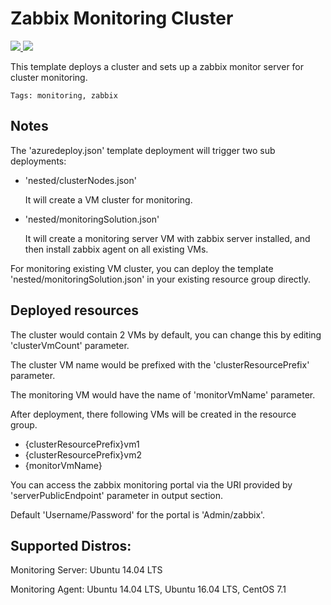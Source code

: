 # Zabbix Monitoring Cluster

<a href="https://portal.azure.com/#create/Microsoft.Template/uri/https%3A%2F%2Fraw.githubusercontent.com%2FTVDKoni%2Fazure-quickstart-templates%2Fmaster%2Fzabbix-monitoring-cluster%2Fazuredeploy.json" target="_blank">
<img src="http://azuredeploy.net/deploybutton.png"/>
</a>
<a href="http://armviz.io/#/?load=https%3A%2F%2Fraw.githubusercontent.com%2FTVDKoni%2Fazure-quickstart-templates%2Fmaster%2Fzabbix-monitoring-cluster%2Fazuredeploy.json" target="_blank">
<img src="http://armviz.io/visualizebutton.png"/>
</a>

This template deploys a cluster and sets up a zabbix monitor server for cluster monitoring.

`Tags: monitoring, zabbix`

## Notes

The 'azuredeploy.json' template deployment will trigger two sub deployments:
- 'nested/clusterNodes.json'

    It will create a VM cluster for monitoring.

- 'nested/monitoringSolution.json'

    It will create a monitoring server VM with zabbix server installed, and then install zabbix agent on all existing VMs.

For monitoring existing VM cluster, you can deploy the template 'nested/monitoringSolution.json' in your existing resource group directly.

## Deployed resources

The cluster would contain 2 VMs by default, you can change this by editing 'clusterVmCount' parameter.

The cluster VM name would be prefixed with the 'clusterResourcePrefix' parameter.

The monitoring VM would have the name of 'monitorVmName' parameter.

After deployment, there following VMs will be created in the resource group.

- {clusterResourcePrefix}vm1
- {clusterResourcePrefix}vm2
- {monitorVmName}

You can access the zabbix monitoring portal via the URI provided by 'serverPublicEndpoint' parameter in output section.

Default 'Username/Password' for the portal is 'Admin/zabbix'. 

## Supported Distros:

Monitoring Server: Ubuntu 14.04 LTS

Monitoring Agent: Ubuntu 14.04 LTS, Ubuntu 16.04 LTS, CentOS 7.1
